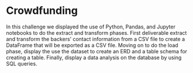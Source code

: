 # Crowdfunding 
In this challenge we displayed the use of Python, Pandas, and Jupyter notebooks to do the extract and transform phases.  First deliverable extract and transform the backers’ contact information from a CSV file to create a DataFrame that will be exported as a CSV file. Moving on to do the load phase, display the use the dataset to create an ERD and a table schema for creating a table. Finally, display a data analysis on the database by using SQL queries.

